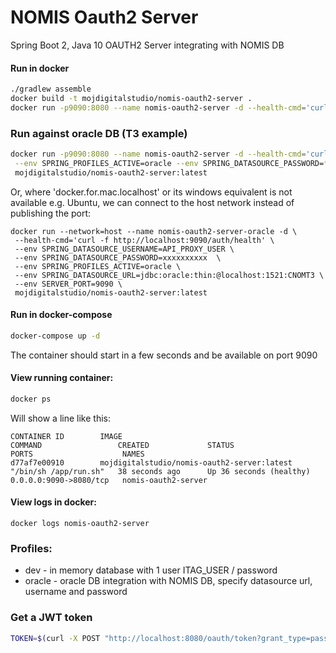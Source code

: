 # NOMIS Oauth2 Server

Spring Boot 2, Java 10 OAUTH2 Server integrating with NOMIS DB

#### Run in docker

```bash
./gradlew assemble
docker build -t mojdigitalstudio/nomis-oauth2-server .
docker run -p9090:8080 --name nomis-oauth2-server -d --health-cmd='curl -f http://localhost:8080/auth/health' --env SPRING_PROFILES_ACTIVE=dev mojdigitalstudio/nomis-oauth2-server:latest
``` 

### Run against oracle DB (T3 example)
```bash
docker run -p9090:8080 --name nomis-oauth2-server -d --health-cmd='curl -f http://localhost:8080/auth/health' \
 --env SPRING_PROFILES_ACTIVE=oracle --env SPRING_DATASOURCE_PASSWORD=************ --env SPRING_DATASOURCE_URL=jdbc:oracle:thin:@docker.for.mac.localhost:1521/CNOMT3 --env SPRING_DATASOURCE_USERNAME=API_PROXY_USER \
 mojdigitalstudio/nomis-oauth2-server:latest
```
Or, where 'docker.for.mac.localhost' or its windows equivalent is not available e.g. Ubuntu, we can connect to the host network instead of publishing the port:
```
docker run --network=host --name nomis-oauth2-server-oracle -d \
 --health-cmd='curl -f http://localhost:9090/auth/health' \
 --env SPRING_DATASOURCE_USERNAME=API_PROXY_USER \
 --env SPRING_DATASOURCE_PASSWORD=xxxxxxxxxx  \
 --env SPRING_PROFILES_ACTIVE=oracle \
 --env SPRING_DATASOURCE_URL=jdbc:oracle:thin:@localhost:1521:CNOMT3 \
 --env SERVER_PORT=9090 \
 mojdigitalstudio/nomis-oauth2-server:latest
```

#### Run in docker-compose
```bash
docker-compose up -d
```
The container should start in a few seconds and be available on port 9090

#### View running container:

```bash
docker ps
```
Will show a line like this:
```
CONTAINER ID        IMAGE                                         COMMAND                 CREATED             STATUS                    PORTS                    NAMES
d77af7e00910        mojdigitalstudio/nomis-oauth2-server:latest   "/bin/sh /app/run.sh"   38 seconds ago      Up 36 seconds (healthy)   0.0.0.0:9090->8080/tcp   nomis-oauth2-server
```

#### View logs in docker:
```docker logs nomis-oauth2-server```

### Profiles:
- dev - in memory database with 1 user ITAG_USER / password
- oracle - oracle DB integration with NOMIS DB, specify datasource url, username and password


### Get a JWT token
```bash
TOKEN=$(curl -X POST "http://localhost:8080/oauth/token?grant_type=password&username=ITAG_USER&password=password" -H 'Authorization: Basic ZWxpdGUyYXBpY2xpZW50OmNsaWVudHNlY3JldA==' | grep access_token | awk -F"\"" '{print $4}')
```
